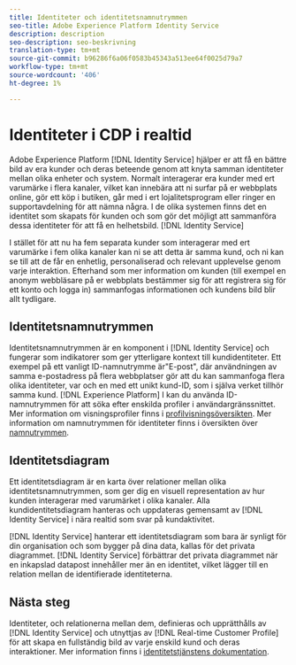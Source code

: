 ```yaml
---
title: Identiteter och identitetsnamnutrymmen
seo-title: Adobe Experience Platform Identity Service
description: description
seo-description: seo-beskrivning
translation-type: tm+mt
source-git-commit: b96286f6a06f0583b45343a513ee64f0025d79a7
workflow-type: tm+mt
source-wordcount: '406'
ht-degree: 1%

---
```



# Identiteter i CDP i realtid

Adobe Experience Platform [!DNL Identity Service] hjälper er att få en bättre bild av era kunder och deras beteende genom att knyta samman identiteter mellan olika enheter och system. Normalt interagerar era kunder med ert varumärke i flera kanaler, vilket kan innebära att ni surfar på er webbplats online, gör ett köp i butiken, går med i ert lojalitetsprogram eller ringer en supportavdelning för att nämna några. I de olika systemen finns det en identitet som skapats för kunden och som gör det möjligt att sammanföra dessa identiteter för att få en helhetsbild. [!DNL Identity Service]

I stället för att nu ha fem separata kunder som interagerar med ert varumärke i fem olika kanaler kan ni se att detta är samma kund, och ni kan se till att de får en enhetlig, personaliserad och relevant upplevelse genom varje interaktion. Efterhand som mer information om kunden (till exempel en anonym webbläsare på er webbplats bestämmer sig för att registrera sig för ett konto och logga in) sammanfogas informationen och kundens bild blir allt tydligare.

## Identitetsnamnutrymmen

Identitetsnamnutrymmen är en komponent i [!DNL Identity Service] och fungerar som indikatorer som ger ytterligare kontext till kundidentiteter. Ett exempel på ett vanligt ID-namnutrymme är&quot;E-post&quot;, där användningen av samma e-postadress på flera webbplatser gör att du kan sammanfoga flera olika identiteter, var och en med ett unikt kund-ID, som i själva verket tillhör samma kund. [!DNL Experience Platform] I kan du använda ID-namnutrymmen för att söka efter enskilda profiler i användargränssnittet. Mer information om visningsprofiler finns i [profilvisningsöversikten](/help/rtcdp/profile/profile-viewer.md). Mer information om namnutrymmen för identiteter finns i översikten över [namnutrymmen](../../identity-service/namespaces.md).

## Identitetsdiagram

Ett identitetsdiagram är en karta över relationer mellan olika identitetsnamnutrymmen, som ger dig en visuell representation av hur kunden interagerar med varumärket i olika kanaler. Alla kundidentitetsdiagram hanteras och uppdateras gemensamt av [!DNL Identity Service] i nära realtid som svar på kundaktivitet.

[!DNL Identity Service] hanterar ett identitetsdiagram som bara är synligt för din organisation och som bygger på dina data, kallas för det privata diagrammet. [!DNL Identity Service] förbättrar det privata diagrammet när en inkapslad datapost innehåller mer än en identitet, vilket lägger till en relation mellan de identifierade identiteterna.

## Nästa steg

Identiteter, och relationerna mellan dem, definieras och upprätthålls av [!DNL Identity Service] och utnyttjas av [!DNL Real-time Customer Profile] för att skapa en fullständig bild av varje enskild kund och deras interaktioner. Mer information finns i [identitetstjänstens dokumentation](../../identity-service/home.md).